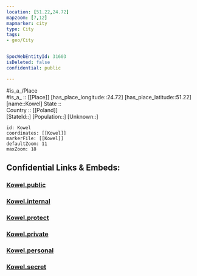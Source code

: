```yaml
---
location: [51.22,24.72] 
mapzoom: [7,12] 
mapmarker: city 
type: City
tags:
- geo/City


SpocWebEntityId: 31603
isDeleted: false
confidential: public

---
```

#is_a_/Place  
#is_a_ :: [[Place]] 
[has_place_longitude::24.72] 
[has_place_latitude::51.22] 
[name::Kowel] 
State ::  
Country :: [[Poland]]  
[StateId::] 
[Population::] 
[Unknown::] 


```leaflet
id: Kowel
coordinates: [[Kowel]] 
markerFile: [[Kowel]] 
defaultZoom: 11 
maxZoom: 18
```


## Confidential Links & Embeds: 

### [Kowel.public](/_public/\Earth\Continent\Europe\Europe~East\Ukraine\Regions~Ukraine\Volyn\CityKowel.public.md) 

### [Kowel.internal](/_internal/\Earth\Continent\Europe\Europe~East\Ukraine\Regions~Ukraine\Volyn\CityKowel.internal.md) 

### [Kowel.protect](/_protect/\Earth\Continent\Europe\Europe~East\Ukraine\Regions~Ukraine\Volyn\CityKowel.protect.md) 

### [Kowel.private](/_private/\Earth\Continent\Europe\Europe~East\Ukraine\Regions~Ukraine\Volyn\CityKowel.private.md) 

### [Kowel.personal](/_personal/\Earth\Continent\Europe\Europe~East\Ukraine\Regions~Ukraine\Volyn\CityKowel.personal.md) 

### [Kowel.secret](/_secret/\Earth\Continent\Europe\Europe~East\Ukraine\Regions~Ukraine\Volyn\CityKowel.secret.md)

